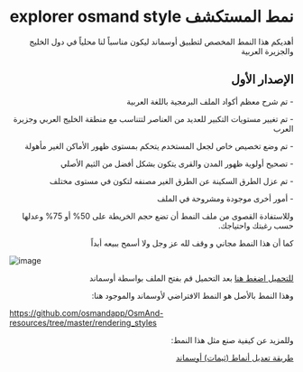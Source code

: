 <h1 dir="rtl"> نمط المستكشف explorer osmand style</h1>

<p dir="rtl">أهديكم هذا النمط المخصص لتطبيق أوسماند ليكون مناسباً لنا محلياً في دول الخليج والجزيرة العربية</p>

<h2 dir="rtl">الإصدار الأول</h2>

<p dir="rtl">
- تم شرح معظم أكواد الملف البرمجية باللغة العربية
</p>
<p dir="rtl">
- تم تغيير مستويات التكبير للعديد من العناصر لتتناسب مع منطقة الخليج العربي وجزيرة العرب
</p>
<p dir="rtl">
- تم وضع تخصيص خاص لجعل المستخدم يتحكم بمستوى ظهور الأماكن الغير مأهولة
</p>
<p dir="rtl">
- تصحيح أولوية ظهور المدن والقرى يتكون بشكل أفضل من الثيم الأصلي
</p>
</p>
<p dir="rtl">
- تم عزل الطرق السكينة عن الطرق الغير مصنفه لتكون في مستوى مختلف
</p>
<p dir="rtl">
- أمور أخرى موجودة ومشروحة في الملف
</p>


</p>
<p dir="rtl">
وللاستفادة القصوى من ملف النمط أن تضع حجم الخريطة على 50% أو 75% وعدلها حسب رغبتك واحتياجك.
</p>


<p dir="rtl">
كما أن هذا النمط مجاني و وقف لله عز وجل ولا أسمح ببيعه أبداً 
</p>

![image](https://user-images.githubusercontent.com/61907628/140186820-0b75d016-135f-4154-9f6d-98d7343ba114.png)


<p dir="rtl"><a href="https://github.com/abdullahO2/osmand_explorer_style/releases/download/1.0/explorer_1.0.render.xml/">للتحميل اضغط هنا</a> بعد التحميل قم بفتح الملف بواسطة أوسماند</p>


<p dir="rtl">
وهذا النمط بالأصل هو النمط الافتراضي لأوسماند والموجود هنا:
  
 
https://github.com/osmandapp/OsmAnd-resources/tree/master/rendering_styles

</p>

<p dir="rtl">
وللمزيد عن كيفية صنع مثل هذا النمط:
  
 
<p dir="rtl"><a href="https://arabmap.wordpress.com/2021/11/03/%d8%b7%d8%b1%d9%8a%d9%82%d8%a9-%d8%aa%d8%b9%d8%af%d9%8a%d9%84-%d8%a3%d9%86%d9%85%d8%a7%d8%b7-%d8%ab%d9%8a%d9%85%d8%a7%d8%aa-%d8%a3%d9%88%d8%b3%d9%85%d8%a7%d9%86%d8%af/">طريقة تعديل أنماط (ثيمات) أوسماند</a> </p>

</p>
